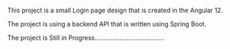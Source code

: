 This project is a small Login page design that is created in the Angular 12.

The project is using a backend API that is written using Spring Boot.


The project is Still in Progress.......................................
